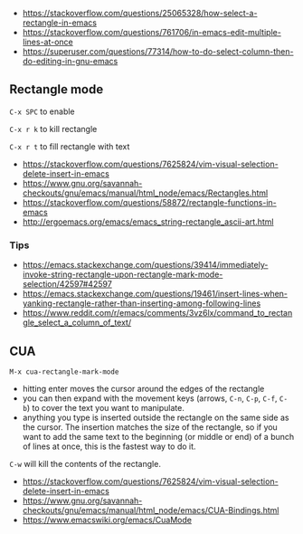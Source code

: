 - https://stackoverflow.com/questions/25065328/how-select-a-rectangle-in-emacs
- https://stackoverflow.com/questions/761706/in-emacs-edit-multiple-lines-at-once
- https://superuser.com/questions/77314/how-to-do-select-column-then-do-editing-in-gnu-emacs

## Rectangle mode

`C-x SPC` to enable

`C-x r k` to kill rectangle

`C-x r t` to fill rectangle with text

- https://stackoverflow.com/questions/7625824/vim-visual-selection-delete-insert-in-emacs
- https://www.gnu.org/savannah-checkouts/gnu/emacs/manual/html_node/emacs/Rectangles.html
- https://stackoverflow.com/questions/58872/rectangle-functions-in-emacs
- http://ergoemacs.org/emacs/emacs_string-rectangle_ascii-art.html

### Tips

- https://emacs.stackexchange.com/questions/39414/immediately-invoke-string-rectangle-upon-rectangle-mark-mode-selection/42597#42597
- https://emacs.stackexchange.com/questions/19461/insert-lines-when-yanking-rectangle-rather-than-inserting-among-following-lines
- https://www.reddit.com/r/emacs/comments/3vz6lx/command_to_rectangle_select_a_column_of_text/

## CUA

`M-x cua-rectangle-mark-mode`

- hitting enter moves the cursor around the edges of the rectangle
- you can then expand with the movement keys (arrows, `C-n`, `C-p`, `C-f`, `C-b`) to cover the text you want to manipulate. 
- anything you type is inserted outside the rectangle on the same side as the cursor. The insertion matches the size of the rectangle, so if you want to add the same text to the beginning (or middle or end) of a bunch of lines at once, this is the fastest way to do it.

`C-w` will kill the contents of the rectangle.

- https://stackoverflow.com/questions/7625824/vim-visual-selection-delete-insert-in-emacs
- https://www.gnu.org/savannah-checkouts/gnu/emacs/manual/html_node/emacs/CUA-Bindings.html
- https://www.emacswiki.org/emacs/CuaMode
